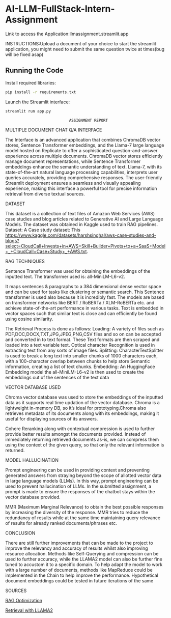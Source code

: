 # AI-LLM-FullStack-Intern-Assignment
 Link to access the Application:llmassignment.streamlit.app
 
 INSTRUCTIONS:Upload a document of your choice to start the streamlit application, you might need to submit the same question twice at times(bug will be fixed asap)
 

 
## Running the Code

Install required libraries:

```bash
pip install -r requirements.txt
```

Launch the Streamlit interface:

```bash
streamlit run app.py
```
                                
                                
                                
                                ASSIGNMENT REPORT
 
MULTIPLE DOCUMENT CHAT Q/A INTERFACE

The Interface is an advanced application that combines ChromaDB vector stores, Sentence Transformer embeddings, and the Llama-7 large language model hosted on Replicate to offer a sophisticated question-and-answer experience across multiple documents. ChromaDB vector stores efficiently manage document representations, while Sentence Transformer embeddings enhance the semantic understanding of text. Llama-7, with its state-of-the-art natural language processing capabilities, interprets user queries accurately, providing comprehensive responses. The user-friendly Streamlit deployment ensures a seamless and visually appealing experience, making this interface a powerful tool for precise information retrieval from diverse textual sources.

DATASET

This dataset is a collection of text files of Amazon Web Services (AWS) case studies and blog articles related to Generative AI and Large Language Models. The dataset was obtained in Kaggle used to train RAG pipelines.
Dataset: A Case study dataset: This https://www.kaggle.com/datasets/harshsinghal/aws-case-studies-and-blogs?select=CloudCall+Invests+in+AWS+Skill+Builder+Pivots+to+a+SaaS+Model+_+CloudCall+Case+Study+_+AWS.txt.

RAG TECHNIQUES

Sentence Transformer was used for obtaining the embeddings of the inputted text.
The transformer used is: all-MiniLM-L6-v2.

 It maps sentences & paragraphs to a 384 dimensional dense vector space and can be used for tasks like clustering or semantic search. This Sentence transformer is used also because it is incredibly fast. The models are based on transformer networks like BERT / RoBERTa / XLM-RoBERTa etc. and achieve state-of-the-art performance in various tasks. Text is embedded in vector spaces such that similar text is close and can efficiently be found using cosine similarity.

The Retrieval Process is done as follows:
Loading: A variety of files such as PDF,DOC,DOCX,TXT,JPG,JPEG,PNG,CSV files and so on can be accepted and converted in to text format. These Text formats are then scraped and loaded into a text variable text. Optical character Recognition is used in extracting text from any sorts of image files.
Splitting:  CharacterTextSplitter is used to break a long text into smaller chunks of 1000 characters each, with a 100-character overlap between chunks to help store Semantic information, creating a list of text chunks.
Embedding: An HuggingFace Embedding model the all-MiniLM-L6-v2 is then used to create the embeddings out of the sentences of the text data


VECTOR DATABASE USED

 Chroma vector database was used to store the embeddings of the inputted data as it supports real time updation of the vector database.  Chroma is a lightweight in-memory DB, so it’s ideal for prototyping.Chroma also retrieves metadata of its documents along with its embeddings, making it useful for displaying sources of its answers.

 Cohere Reranking along with contextual compression is used to further provide better results amongst the documents provided. Instead of immediately returning retrieved documents as-is, we can compress them using the context of the given query, so that only the relevant information is returned.

MODEL HALLUCINATION

Prompt engineering can be used in providing context and preventing generated answers from straying beyond the scope of allotted vector data in large language models (LLMs).  In this way, prompt engineering can be used to prevent hallucination of LLMs. In the submitted assignment, a prompt is made to ensure the responses of the chatbot stays within the vector database provided.

MMR (Maximum Marginal Relevance) to obtain the best possible responses by increasing the diversity of the response.  MMR tries to reduce the redundancy of results while at the same time maintaining query relevance of results for already ranked documents/phrases etc.



CONCLUSION

There are still further improvements that can be made to the project to improve the relevancy and accuracy of results whilst also improving resource allocation.
Methods like Self-Querying and compression can be used to further accuracy, while the LLAMA2 model can also be further fine tuned to accustom it to a specific domain. To help adapt the model to work with a large number of documents, methods like MapReduce could be implemented in the Chain to help improve the performance. Hypothetical document embeddings could be tested in future iterations of the same

SOURCES

[RAG Optimization](https://towardsdatascience.com/rag-how-to-talk-to-your-data-eaf5469b83b0)

[Retrieval with LLAMA2](https://www.youtube.com/watch?v=93yueQQnqpM)








